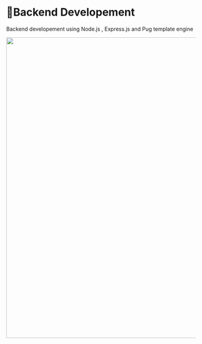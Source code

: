 # 🧬Backend Developement 
Backend developement using Node.js , Express.js and Pug template engine
<p>
  <img align ="center" src="https://www.nettechnocrats.com/BlogAdmin/uploads/what-is-a-back-end-development-service-and-its-objectives-.jpg" width="800"/>
</p>
